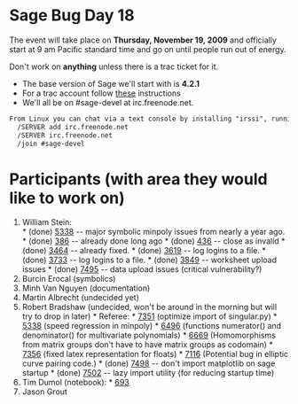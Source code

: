 

# Sage Bug Day 18

The event will take place on **Thursday, November 19, 2009** and officially start at 9 am Pacific standard time and go on until people run out of energy. 

Don't work on **anything** unless there is a trac ticket for it. 

* The base version of Sage we'll start with is **4.2.1** 
* For a trac account follow <a href="/TracGuidelines">these</a> instructions 
* We'll all be on #sage-devel at irc.freenode.net. 

```txt
From Linux you can chat via a text console by installing "irssi", running it, and typing
  /SERVER add irc.freenode.net
  /SERVER irc.freenode.net
  /join #sage-devel
```

# Participants (with area they would like to work on)

1. William Stein:  
               * (done) <a class="http" href="http://trac.sagemath.org/sage_trac/ticket/5338">5338</a> -- major symbolic minpoly issues from nearly a year ago. 
               * (done) <a class="http" href="http://trac.sagemath.org/sage_trac/ticket/386">386</a> -- already done long ago 
               * (done) <a class="http" href="http://trac.sagemath.org/sage_trac/ticket/436">436</a> -- close as invalid 
               * (done) <a class="http" href="http://trac.sagemath.org/sage_trac/ticket/3464">3464</a> -- already fixed. 
               * (done) <a class="http" href="http://trac.sagemath.org/sage_trac/ticket/3619">3619</a> -- log logins to a file. 
               * (done) <a class="http" href="http://trac.sagemath.org/sage_trac/ticket/3733">3733</a> -- log logins to a file. 
               * (done) <a class="http" href="http://trac.sagemath.org/sage_trac/ticket/3849">3849</a> -- worksheet upload issues 
               * (done) <a class="http" href="http://trac.sagemath.org/sage_trac/ticket/7495">7495</a> -- data upload issues (critical vulnerability?) 
1. Burcin Erocal (symbolics) 
1. Minh Van Nguyen (documentation) 
1. Martin Albrecht (undecided yet) 
1. Robert Bradshaw (undecided, won't be around in the morning but will try to drop in later) 
            * Referee: 
                  * <a class="http" href="http://trac.sagemath.org/sage_trac/ticket/7351">7351</a> (optimize import of singular.py) 
                  * <a class="http" href="http://trac.sagemath.org/sage_trac/ticket/5338">5338</a> (speed regression in minpoly) 
                  * <a class="http" href="http://trac.sagemath.org/sage_trac/ticket/6496">6496</a> (functions numerator() and denominator() for multivariate polynomials) 
                  * <a class="http" href="http://trac.sagemath.org/sage_trac/ticket/6669">6669</a> (Homomorphisms from matrix groups don't have to have matrix groups as codomain) 
                  * <a class="http" href="http://trac.sagemath.org/sage_trac/ticket/7356">7356</a> (fixed latex representation for floats) 
                  * <a class="http" href="http://trac.sagemath.org/sage_trac/ticket/7116">7116</a> (Potential bug in elliptic curve pairing code.) 
            * (done) <a class="http" href="http://trac.sagemath.org/sage_trac/ticket/7498">7498</a> -- don't import matplotlib on sage startup 
            * (done) <a class="http" href="http://trac.sagemath.org/sage_trac/ticket/7502">7502</a> -- lazy import utility (for reducing startup time) 
1. Tim Dumol (notebook): 
               * <a class="http" href="http://trac.sagemath.org/sage_trac/ticket/693">693</a>  
1. Jason Grout 